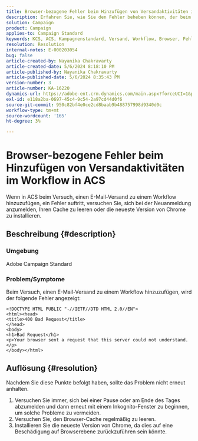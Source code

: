 ```yaml
---
title: Browser-bezogene Fehler beim Hinzufügen von Versandaktivitäten im Workflow in ACS
description: Erfahren Sie, wie Sie den Fehler beheben können, der beim Hinzufügen eines E-Mail-Versands zu einem Workflow in ACS auftreten kann.
solution: Campaign
product: Campaign
applies-to: Campaign Standard
keywords: KCS, ACS, Kampagnenstandard, Versand, Workflow, Browser, Fehler
resolution: Resolution
internal-notes: E-000203054
bug: false
article-created-by: Nayanika Chakravarty
article-created-date: 5/6/2024 8:18:10 PM
article-published-by: Nayanika Chakravarty
article-published-date: 5/6/2024 8:35:43 PM
version-number: 3
article-number: KA-16220
dynamics-url: https://adobe-ent.crm.dynamics.com/main.aspx?forceUCI=1&pagetype=entityrecord&etn=knowledgearticle&id=9fc90ebf-e50b-ef11-9f8a-6045bd0065b6
exl-id: e118a2ba-0697-45c4-9c54-2a97cd44d0f6
source-git-commit: 950c82bf4e0ce2cd8baab9b488757998d9340d0c
workflow-type: tm+mt
source-wordcount: '165'
ht-degree: 3%

---
```


# Browser-bezogene Fehler beim Hinzufügen von Versandaktivitäten im Workflow in ACS


Wenn in ACS beim Versuch, einen E-Mail-Versand zu einem Workflow hinzuzufügen, ein Fehler auftritt, versuchen Sie, sich bei der Neuanmeldung anzumelden, Ihren Cache zu leeren oder die neueste Version von Chrome zu installieren.

## Beschreibung {#description}


### Umgebung

Adobe Campaign Standard

### Problem/Symptome

Beim Versuch, einen E-Mail-Versand zu einem Workflow hinzuzufügen, wird der folgende Fehler angezeigt:


```
<!DOCTYPE HTML PUBLIC "-//IETF//DTD HTML 2.0//EN">
<html><head>
<title>400 Bad Request</title>
</head>
<body>
<h1>Bad Request</h1>
<p>Your browser sent a request that this server could not understand.</p>
</body></html>
```



## Auflösung {#resolution}


Nachdem Sie diese Punkte befolgt haben, sollte das Problem nicht erneut anhalten.

1. Versuchen Sie immer, sich bei einer Pause oder am Ende des Tages abzumelden und dann erneut mit einem Inkognito-Fenster zu beginnen, um solche Probleme zu vermeiden.
2. Versuchen Sie, den Browser-Cache regelmäßig zu leeren.
3. Installieren Sie die neueste Version von Chrome, da dies auf eine Beschädigung auf Browserebene zurückzuführen sein könnte.
